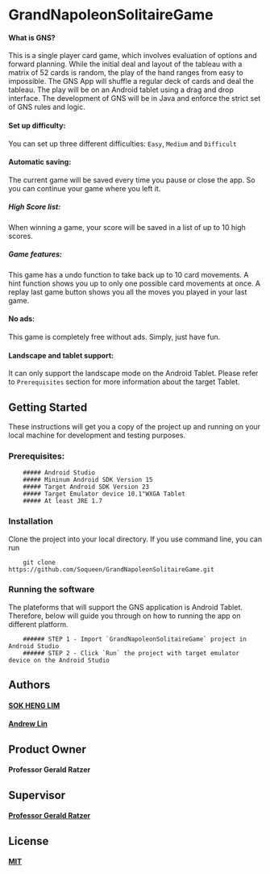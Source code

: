 # GrandNapoleonSolitaireGame

#### What is GNS?
This is a single player card game, which involves evaluation of options and forward planning. While the initial deal and layout of the tableau with a matrix of 52 cards is random, the play of the hand ranges from easy to impossible. The GNS App will shuffle a regular deck of cards and deal the tableau. The play will be on an Android tablet using a drag and drop interface. The development of GNS will be in Java and enforce the strict set of GNS rules and logic.

#### Set up difficulty:
You can set up three different difficulties: `Easy`, `Medium` and `Difficult`

#### Automatic saving:
The current game will be saved every time you pause or close the app. So you can continue your game where you left it.

##### High Score list:
When winning a game, your score will be saved in a list of up to 10 high scores.

##### Game features:
This game has a undo function to take back up to 10 card movements. A hint function shows you up to only one possible card movements at once.
A replay last game button shows you all the moves you played in your last game. 

#### No ads:
This game is completely free without ads. Simply, just have fun.

#### Landscape and tablet support: 
It can only support the landscape mode on the Android Tablet. Please refer to `Prerequisites` section for more information about the target Tablet.

## Getting Started
These instructions will get you a copy of the project up and running on your local machine for development and testing purposes. 


### Prerequisites:
```
	##### Android Studio
	##### Mininum Android SDK Version 15
	##### Target Android SDK Version 23
	##### Target Emulator device 10.1"WXGA Tablet
	##### At least JRE 1.7 
```

### Installation 
Clone the project into your local directory. If you use command line, you can run 
```
	git clone https://github.com/Soqueen/GrandNapoleonSolitaireGame.git
```

### Running the software 
The plateforms that will support the GNS application is Android Tablet. Therefore, below will guide you through on how to running the app on different platform.
```
	###### STEP 1 - Import `GrandNapoleonSolitaireGame` project in Android Studio
	###### STEP 2 - Click `Run` the project with target emulator device on the Android Studio
```

## Authors

#### [SOK HENG LIM](https://github.com/Soqueen)
#### [Andrew Lin](https://github.com/andrewlin94)

## Product Owner
#### Professor Gerald Ratzer

## Supervisor
#### [Professor Gerald Ratzer](https://github.com/jvybihal)

## License 
#### [MIT](https://github.com/Soqueen/GrandNapoleonSolitaireGame/blob/dev/LICENSE)

